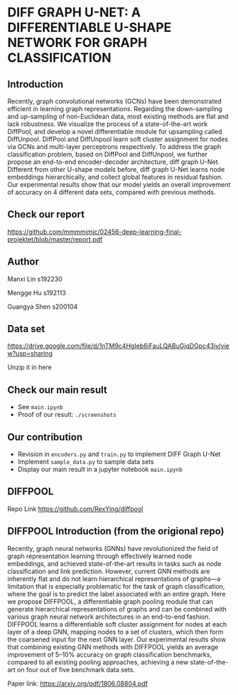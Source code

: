 # DIFF GRAPH U-NET: A DIFFERENTIABLE U-SHAPE NETWORK FOR GRAPH CLASSIFICATION
## Introduction
Recently, graph convolutional networks (GCNs) have been demonstrated efficient in learning graph representations. Regarding the down-sampling and up-sampling of non-Euclidean data, most existing methods are flat and lack robustness. We visualize the process of a state-of-the-art work DiffPool, and develop a novel differentiable module for upsampling called DiffUnpool. DiffPool and DiffUnpool learn soft cluster assignment for nodes via GCNs and multi-layer perceptrons respectively. To address the graph classification problem, based on DiffPool and DiffUnpool, we further propose an end-to-end encoder-decoder architecture, diff graph U-Net. Different from other U-shape models before, diff graph U-Net learns node embeddings hierarchically, and collect global features in residual fashion. Our experimental results show that our model yields an overall improvement of accuracy on 4 different data sets, compared with previous methods.  

## Check our report
https://github.com/mmmmimic/02456-deep-learning-final-projektet/blob/master/report.pdf

## Author
Manxi Lin s192230

Mengge Hu s192113

Guangya Shen s200104

## Data set
https://drive.google.com/file/d/1nTM9c4HgIeb6iFauLQABuGjqDGpc43iv/view?usp=sharing

Unzip it in here

## Check our main result
- See `main.ipynb`
- Proof of our result: `./screenshots`

## Our contribution
- Revision in `encoders.py` and `train.py` to implement DIFF Graph U-Net
- Implement `sample_data.py` to sample data sets
- Display our main result in a jupyter notebook `main.ipynb`

## DIFFPOOL
Repo Link https://github.com/RexYing/diffpool

## DIFFPOOL Introduction (from the origional repo)
Recently, graph neural networks (GNNs) have revolutionized the field of graph
representation learning through effectively learned node embeddings, and achieved
state-of-the-art results in tasks such as node classification and link prediction.
However, current GNN methods are inherently flat and do not learn hierarchical
representations of graphs—a limitation that is especially problematic for the task
of graph classification, where the goal is to predict the label associated with an
entire graph. Here we propose DIFFPOOL, a differentiable graph pooling module
that can generate hierarchical representations of graphs and can be combined with
various graph neural network architectures in an end-to-end fashion. DIFFPOOL
learns a differentiable soft cluster assignment for nodes at each layer of a deep
GNN, mapping nodes to a set of clusters, which then form the coarsened input
for the next GNN layer. Our experimental results show that combining existing
GNN methods with DIFFPOOL yields an average improvement of 5–10% accuracy
on graph classification benchmarks, compared to all existing pooling approaches,
achieving a new state-of-the-art on four out of five benchmark data sets.


Paper link: https://arxiv.org/pdf/1806.08804.pdf
